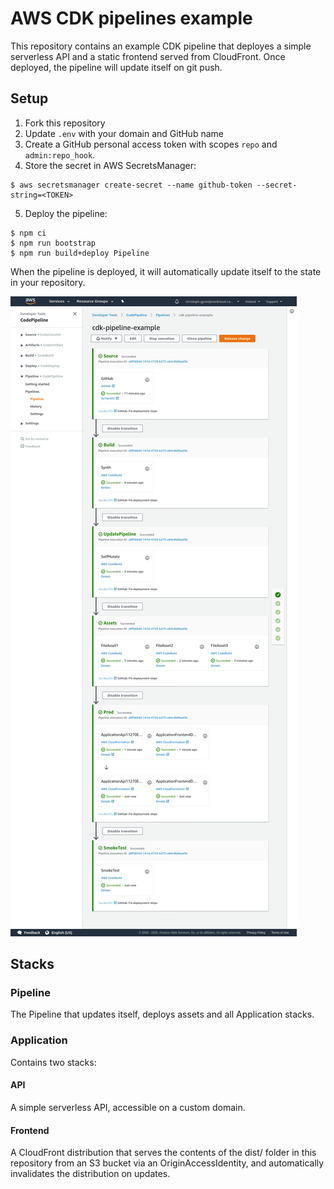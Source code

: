 # AWS CDK pipelines example

This repository contains an example CDK pipeline that deployes a simple
serverless API and a static frontend served from CloudFront. Once deployed, the
pipeline will update itself on git push.

## Setup

1. Fork this repository
2. Update `.env` with your domain and GitHub name
3. Create a GitHub personal access token with scopes `repo` and `admin:repo_hook`.
4. Store the secret in AWS SecretsManager:
```
$ aws secretsmanager create-secret --name github-token --secret-string=<TOKEN>
```
5. Deploy the pipeline:
```
$ npm ci
$ npm run bootstrap
$ npm run build+deploy Pipeline
```
When the pipeline is deployed, it will automatically update itself to the state in your repository.

![pipeline](pipeline.png)

## Stacks

### Pipeline

The Pipeline that updates itself, deploys assets and all Application
stacks.

### Application

Contains two stacks:

#### API

A simple serverless API, accessible on a custom domain.

#### Frontend

A CloudFront distribution that serves the contents of the dist/ folder
in this repository from an S3 bucket via an OriginAccessIdentity, and
automatically invalidates the distribution on updates.
